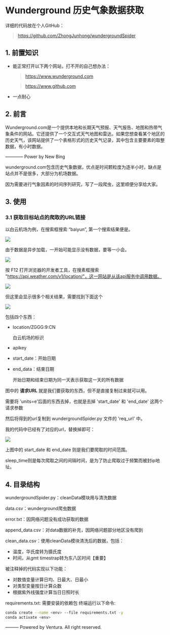 # Wunderground 历史气象数据获取

详细的代码放在个人GitHub：

> https://github.com/ZhongJunhong/wundergroundSpider

## 1. 前置知识
-  能正常打开以下两个网站，打不开的自己想办法：

    > https://www.wunderground.com

    > https://www.github.com

- 一点耐心

## 2. 前言

Wunderground.com是一个提供本地和长期天气预报、天气报告、地图和热带气象条件的网站。它还提供了一个交互式天气地图和雷达。如果您想查看某个地区的历史天气，该网站提供了一个表格形式的历史天气记录，其中包含主要要素的取整数据，有小时数据。

———— Power by New Bing

wunderground.com包含历史气象数据，优点是时间颗粒度为逐半小时，缺点是站点并不是很多，大部分为机场数据。

因为需要进行气象因素的时间序列研究，写了一段爬虫，这里顺便分享给大家。

## 3. 使用
### 3.1 获取目标站点的爬取的URL链接
以白云机场为例，在搜索框搜索 “baiyun”, 第一个搜索结果便是。

![](https://gzhlibrary.oss-cn-beijing.aliyuncs.com/img/202307142018617.png)

由于数据是异步加载，一开始可能显示没有数据，要等一小会。

![](https://gzhlibrary.oss-cn-beijing.aliyuncs.com/img/202307142020663.png)

按 F12 打开浏览器的开发者工具，在搜素框搜索 "https://api.weather.com/v1/location/"，这一网站是从该api服务中调用数据。

![](https://gzhlibrary.oss-cn-beijing.aliyuncs.com/img/202307142030196.png)

但这里会显示很多个相关结果，需要找到下面这个

![](https://gzhlibrary.oss-cn-beijing.aliyuncs.com/img/202307142032826.png)

包括四个东西：
- location/ZGGG:9:CN
    
    白云机场的标识

- apikey
- start_date：开始日期
- end_data：结束日期

    开始日期和结束日期为同一天表示获取这一天的所有数据

图中的 **请求URL** 就是我们要获取的东西，但不是直接复制过来就可以用。

需要将 'units=e'后面的东西去掉，也就是去掉 'start_date' 和 'end_date' 这两个请求参数

然后将得到的url复制到 wundergroundSpider.py 文件的 'req_url' 中。

我的代码中已经有了对应的url，替换掉即可：

![](https://gzhlibrary.oss-cn-beijing.aliyuncs.com/img/202307142043576.png)

上图中的 start_date 和 end_date 则是我们要爬取的时间范围。

sleep_time则是每次爬取之间的间隔时间，是为了防止爬取过于频繁而被封ip地址。


## 4. 目录结构

wundergroundSpider.py：cleanData模块用与清洗数据

data.csv：wunderground爬虫数据

error.txt：因网络问题没有成功获取的数据

append_data.csv：对data数据的补充，因网络问题部分地区没有爬到

clean_data.csv：使用cleanData模块清洗后的数据，包括：
 - 温度，华氏度转为摄氏度
 - 时间，从gmt timestrap转为东八区时间【重要】

被注释掉的代码实现以下功能：
 - 对数值变量计算日均、日最大、日最小
 - 对类型变量按日计算众数
 - 根据紫外线强度计算当日日照时长

requirements.txt: 需要安装的依赖包
终端运行以下命令:

```bash
conda create --name <env> --file requirements.txt -y
conda activate <env>
```

——— Powered by Ventura. All right reserved.
